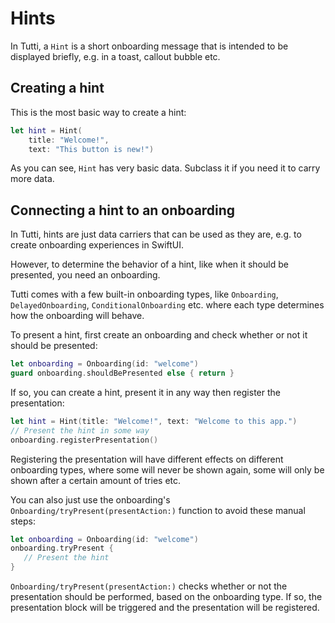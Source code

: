 # Hints

In Tutti, a ``Hint`` is a short onboarding message that is intended to be displayed briefly, e.g. in a toast, callout bubble etc.


## Creating a hint

This is the most basic way to create a hint:

```swift
let hint = Hint(
    title: "Welcome!", 
    text: "This button is new!")
```

As you can see, ``Hint`` has very basic data. Subclass it if you need it to carry more data.


## Connecting a hint to an onboarding

In Tutti, hints are just data carriers that can be used as they are, e.g. to create onboarding experiences in SwiftUI. 

However, to determine the behavior of a hint, like when it should be presented, you need an onboarding.

Tutti comes with a few built-in onboarding types, like ``Onboarding``, ``DelayedOnboarding``, ``ConditionalOnboarding`` etc. where each type determines how the onboarding will behave.

To present a hint, first create an onboarding and check whether or not it should be presented:

```swift
let onboarding = Onboarding(id: "welcome")
guard onboarding.shouldBePresented else { return }
```

If so, you can create a hint, present it in any way then register the presentation:

```swift
let hint = Hint(title: "Welcome!", text: "Welcome to this app.")
// Present the hint in some way
onboarding.registerPresentation()
```

Registering the presentation will have different effects on different onboarding types, where some will never be shown again, some will only be shown after a certain amount of tries etc.

You can also just use the onboarding's ``Onboarding/tryPresent(presentAction:)`` function to avoid these manual steps:

```swift
let onboarding = Onboarding(id: "welcome")
onboarding.tryPresent { 
   // Present the hint
}
```

``Onboarding/tryPresent(presentAction:)`` checks whether or not the presentation should be performed, based on the onboarding type. If so, the presentation block will be triggered and the presentation will be registered.
